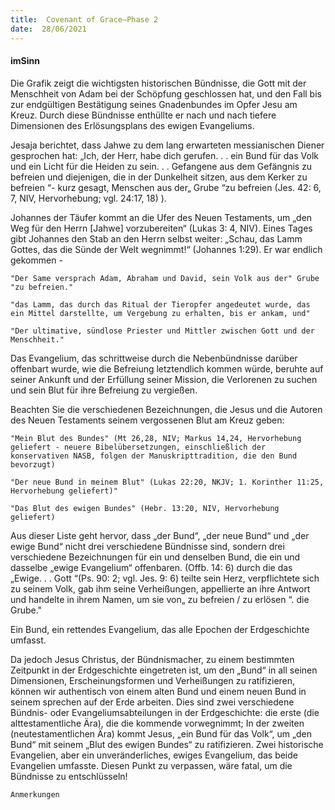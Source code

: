 ```yaml
---
title:  Covenant of Grace—Phase 2
date:  28/06/2021
---
```


#### imSinn

Die Grafik zeigt die wichtigsten historischen Bündnisse, die Gott mit der Menschheit von Adam bei der Schöpfung geschlossen hat, und den Fall bis zur endgültigen Bestätigung seines Gnadenbundes im Opfer Jesu am Kreuz. Durch diese Bündnisse enthüllte er nach und nach tiefere Dimensionen des Erlösungsplans des ewigen Evangeliums.

Jesaja berichtet, dass Jahwe zu dem lang erwarteten messianischen Diener gesprochen hat: „Ich, der Herr, habe dich gerufen. . . ein Bund für das Volk und ein Licht für die Heiden zu sein. . . Gefangene aus dem Gefängnis zu befreien und diejenigen, die in der Dunkelheit sitzen, aus dem Kerker zu befreien “- kurz gesagt, Menschen aus der„ Grube “zu befreien (Jes. 42: 6, 7, NIV, Hervorhebung; vgl. 24:17, 18) ).

Johannes der Täufer kommt an die Ufer des Neuen Testaments, um „den Weg für den Herrn [Jahwe] vorzubereiten“ (Lukas 3: 4, NIV). Eines Tages gibt Johannes den Stab an den Herrn selbst weiter: „Schau, das Lamm Gottes, das die Sünde der Welt wegnimmt!“ (Johannes 1:29). Er war endlich gekommen -

`"Der Same versprach Adam, Abraham und David, sein Volk aus der" Grube "zu befreien."`

`"das Lamm, das durch das Ritual der Tieropfer angedeutet wurde, das ein Mittel darstellte, um Vergebung zu erhalten, bis er ankam, und"`

`"Der ultimative, sündlose Priester und Mittler zwischen Gott und der Menschheit."`

Das Evangelium, das schrittweise durch die Nebenbündnisse darüber offenbart wurde, wie die Befreiung letztendlich kommen würde, beruhte auf seiner Ankunft und der Erfüllung seiner Mission, die Verlorenen zu suchen und sein Blut für ihre Befreiung zu vergießen.

Beachten Sie die verschiedenen Bezeichnungen, die Jesus und die Autoren des Neuen Testaments seinem vergossenen Blut am Kreuz geben:

`"Mein Blut des Bundes" (Mt 26,28, NIV; Markus 14,24, Hervorhebung geliefert - neuere Bibelübersetzungen, einschließlich der konservativen NASB, folgen der Manuskripttradition, die den Bund bevorzugt)`

`"Der neue Bund in meinem Blut" (Lukas 22:20, NKJV; 1. Korinther 11:25, Hervorhebung geliefert)"`

`"Das Blut des ewigen Bundes" (Hebr. 13:20, NIV, Hervorhebung geliefert)`

Aus dieser Liste geht hervor, dass „der Bund“, „der neue Bund“ und „der ewige Bund“ nicht drei verschiedene Bündnisse sind, sondern drei verschiedene Bezeichnungen für ein und denselben Bund, die ein und dasselbe „ewige Evangelium“ offenbaren. (Offb. 14: 6) durch die das „Ewige. . . Gott “(Ps. 90: 2; vgl. Jes. 9: 6) teilte sein Herz, verpflichtete sich zu seinem Volk, gab ihm seine Verheißungen, appellierte an ihre Antwort und handelte in ihrem Namen, um sie von„ zu befreien / zu erlösen “. die Grube."

Ein Bund, ein rettendes Evangelium, das alle Epochen der Erdgeschichte umfasst.

Da jedoch Jesus Christus, der Bündnismacher, zu einem bestimmten Zeitpunkt in der Erdgeschichte eingetreten ist, um den „Bund“ in all seinen Dimensionen, Erscheinungsformen und Verheißungen zu ratifizieren, können wir authentisch von einem alten Bund und einem neuen Bund in seinem sprechen auf der Erde arbeiten. Dies sind zwei verschiedene Bündnis- oder Evangeliumsabteilungen in der Erdgeschichte: die erste (die alttestamentliche Ära), die die kommende vorwegnimmt; In der zweiten (neutestamentlichen Ära) kommt Jesus, „ein Bund für das Volk“, um „den Bund“ mit seinem „Blut des ewigen Bundes“ zu ratifizieren. Zwei historische Evangelien, aber ein unveränderliches, ewiges Evangelium, das beide Evangelien umfasste. Diesen Punkt zu verpassen, wäre fatal, um die Bündnisse zu entschlüsseln!

`Anmerkungen`
